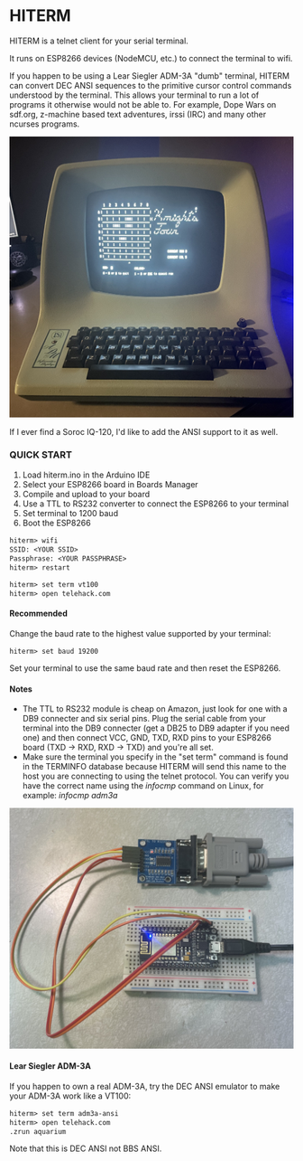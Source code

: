 # HITERM

HITERM is a telnet client for your serial terminal.

It runs on ESP8266 devices (NodeMCU, etc.) to connect the terminal to wifi.  

If you happen to be using a Lear Siegler ADM-3A "dumb" terminal, HITERM can convert DEC ANSI sequences to the primitive cursor control commands understood by the terminal. This allows your terminal to run a lot of programs it otherwise would not be able to. For example, Dope Wars on sdf.org, z-machine based text adventures, irssi (IRC) and many other ncurses programs.  

![ADM-3A](images/adm3a.jpg)

If I ever find a Soroc IQ-120, I'd like to add the ANSI support to it as well.  


### QUICK START

1. Load hiterm.ino in the Arduino IDE
2. Select your ESP8266 board in Boards Manager
3. Compile and upload to your board
4. Use a TTL to RS232 converter to connect the ESP8266 to your terminal
5. Set terminal to 1200 baud
6. Boot the ESP8266

```
hiterm> wifi
SSID: <YOUR SSID>
Passphrase: <YOUR PASSPHRASE>
hiterm> restart
```
```
hiterm> set term vt100
hiterm> open telehack.com
```

#### Recommended

Change the baud rate to the highest value supported by your terminal:  
```
hiterm> set baud 19200
```

Set your terminal to use the same baud rate and then reset the ESP8266.  


#### Notes

 * The TTL to RS232 module is cheap on Amazon, just look for one with a DB9 connecter and six serial pins. Plug the serial cable from your terminal into the DB9 connecter (get a DB25 to DB9 adapter if you need one) and then connect VCC, GND, TXD, RXD pins to your ESP8266 board (TXD -> RXD, RXD -> TXD) and you're all set.
 * Make sure the terminal you specify in the "set term" command is found in the TERMINFO database because HITERM will send this name to the host you are connecting to using the telnet protocol. You can verify you have the correct name using the *infocmp* command on Linux, for example: *infocmp adm3a*

![ESP8266](images/ESP8266.jpg)


 #### Lear Siegler ADM-3A

 If you happen to own a real ADM-3A, try the DEC ANSI emulator to make your ADM-3A work like a VT100:  
 ```
 hiterm> set term adm3a-ansi
 hiterm> open telehack.com
 .zrun aquarium
```
Note that this is DEC ANSI not BBS ANSI.  
